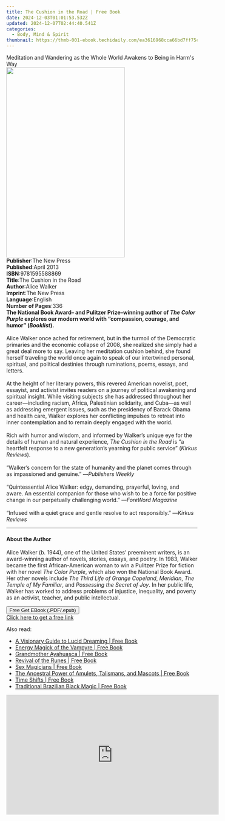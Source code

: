 ```yaml
---
title: The Cushion in the Road | Free Book
date: 2024-12-03T01:01:53.532Z
updated: 2024-12-07T02:44:40.541Z
categories:
  - Body, Mind & Spirit
thumbnail: https://thmb-001-ebook.techidaily.com/ea3616968cca66bd7ff75c5f15ad62d169e36e498ebdb52cca720c7314e241cc.jpg
---
```

<main id="book-container">
  <div class="flex flex-col">
    <div class="book-brief flex-1 py-6 px-4 sm:p-6 md:py-10 md:px-8">
      <!-- brief-->
      <div class="book-brief-main">
        Meditation and Wandering as the Whole World Awakens to Being in Harm's
        Way
      </div>
    </div>
    <div
      class="book-meta-info flex-1 grid gap-4 col-start-1 col-end-3 row-start-1 sm:mb-6 sm:grid-cols-4 lg:gap-6 lg:col-start-2 lg:row-end-6 lg:row-span-6 lg:mb-0"
    >
      <div
        class="book-meta-info-left place-content-center mt-4 p-4 text-sm leading-6 col-start-2 col-span-2 dark:text-slate-400"
      >
        <img
          class="w-full h-500 object-cover rounded-lg sm:h-255 sm:col-span-2 lg:col-span-full"
          src="https://img-001-ebook.techidaily.com/d414449353e19c76634da0b13d8076d64a68facb5ead4405a8a2708f9b138180.jpg"
          alt=""
          width="312"
          height="500"
        />
      </div>
      <div
        class="book-meta-info-right mt-2 col-start-1 row-start-2 col-span-3 self-center"
      >
        <!-- meta data  -->
        <div class="flex flex-col px-4 md:px-8">
          <div class="flex-1">
            <strong>Publisher</strong>:<span class="px-2">The New Press</span>
          </div>
          <div class="flex-1">
            <strong>Published</strong>:<span class="px-2">April 2013</span>
          </div>
          <div class="flex-1">
            <strong>ISBN</strong>:<span class="px-2">9781595588869</span>
          </div>
          <div class="flex-1">
            <strong>Title</strong>:<span class="px-2"
              >The Cushion in the Road</span
            >
          </div>
          <div class="flex-1">
            <strong>Author</strong>:<span class="px-2">Alice Walker</span>
          </div>
          <div class="flex-1">
            <strong>Imprint</strong>:<span class="px-2">The New Press</span>
          </div>
          <div class="flex-1">
            <strong>Language</strong>:<span class="px-2">English</span>
          </div>
          <div class="flex-1">
            <strong>Number of Pages</strong>:<span class="px-2">336</span>
          </div>
        </div>
      </div>
    </div>
    <div class="book-description flex-1 py-6 px-4 sm:p-6 md:py-10 md:px-8">
      <div class="book-description-main">
        <div accordion-content="" id="description">
          <b
            >The National Book Award– and Pulitzer Prize–winning author of
            <i>The Color Purple</i> explores our modern world with “compassion,
            courage, and humor” (<i>Booklist</i>).</b
          ><br />
          &nbsp;<br />
          Alice Walker once ached for retirement, but in the turmoil of the
          Democratic primaries and the economic collapse of 2008, she realized
          she simply had a great deal more to say. Leaving her meditation
          cushion behind, she found herself traveling the world once again to
          speak of our intertwined personal, spiritual, and political destinies
          through ruminations, poems, essays, and letters.<br />
          &nbsp;<br />
          At the height of her literary powers, this revered American novelist,
          poet, essayist, and activist invites readers on a journey of political
          awakening and spiritual insight. While visiting subjects she has
          addressed throughout her career—including racism, Africa, Palestinian
          solidarity, and Cuba—as well as addressing emergent issues, such as
          the presidency of Barack Obama and health care, Walker explores her
          conflicting impulses to retreat into inner contemplation and to remain
          deeply engaged with the world.<br />
          &nbsp;<br />
          Rich with humor and wisdom, and informed by Walker’s unique eye for
          the details of human and natural experience,
          <i>The Cushion in the Road</i> is “a heartfelt response to a new
          generation’s yearning for public service” (<i>Kirkus Reviews</i
          >).<br />
          &nbsp;<br />
          “Walker’s concern for the state of humanity and the planet comes
          through as impassioned and genuine.” —<i>Publishers Weekly</i><br />
          &nbsp;<br />
          “Quintessential Alice Walker: edgy, demanding, prayerful, loving, and
          aware. An essential companion for those who wish to be a force for
          positive change in our perpetually challenging world.” —<i
            >ForeWord Magazine</i
          ><br />
          &nbsp;<br />
          “Infused with a quiet grace and gentle resolve to act responsibly.”
          —<i>Kirkus Reviews</i>
        </div>
        <div class="accordion-fader"></div>
      </div>
    </div>
    <div class="book-excerpts flex-1 py-6 px-4 sm:p-6 md:py-10 md:px-8">
      <!-- excerpts-->
      <div class="book-excerpts-main">
        <hr />
        <h4 class="placeholder placeholder-heading">
          <span>About the Author</span>
        </h4>
        <p>
          Alice Walker (b. 1944), one of the United States’ preeminent writers,
          is an award-winning author of novels, stories, essays, and poetry. In
          1983, Walker became the first African-American woman to win a Pulitzer
          Prize for fiction with her novel <i>The Color Purple</i>, which also
          won the National Book Award. Her other novels include
          <i>The Third Life of Grange Copeland</i>, <i>Meridian</i>,
          <i>The Temple of My Familiar</i>, and
          <i>Possessing the Secret of Joy</i>. In her public life, Walker has
          worked to address problems of injustice, inequality, and poverty as an
          activist, teacher, and public intellectual.
        </p>
      </div>
    </div>
    <div
      class="book-about-author flex-1 py-6 px-4 sm:p-6 md:py-10 md:px-8"
    ></div>
    <div class="book-free-get flex-1 py-6 px-4 sm:p-6 md:py-10 md:px-8">
      <button
        id="btn-free-get"
        class="bg-blue-500 hover:bg-blue-700 text-white font-bold py-2 px-4 rounded"
      >
        Free Get EBook (.PDF/.epub)
      </button>
      <div id="countdown-display" class="px-2 text-lg mt-2"></div>
      <a
        id="free-link"
        class="hidden bg-blue-500 hover:bg-blue-700 text-white font-bold py-2 px-4 rounded"
        href="https://www.ebooks.com/en-us/book/96437876/the-cushion-in-the-road/alice-walker/"
        target="_blank"
        >Click here to get a free link</a
      >
    </div>
    <script>
      let countdownTime = 0;
      let countdownInterval = null;
      document
        .getElementById('btn-free-get')
        .addEventListener('click', startCountdown);
      function startCountdown() {
        countdownTime = new Date().getTime() + 60000 * 3;
        countdownInterval = setInterval(updateCountdown, 1000);
        document.getElementById('btn-free-get').disabled = true;
        document
          .getElementById('btn-free-get')
          .classList.add('bg-gray-500', 'cursor-not-allowed');
      }
      function updateCountdown() {
        let currentTime = new Date().getTime();
        let timeLeft = countdownTime - currentTime;
        let secondsLeft = Math.floor(timeLeft / 1000);
        document.getElementById('countdown-display').innerHTML =
          `Remaining time: ${secondsLeft} seconds.`;
        if (secondsLeft <= 0) {
          clearInterval(countdownInterval);
          document.getElementById('btn-free-get').classList.add('hidden');
          document.getElementById('free-link').classList.remove('hidden');
          document.getElementById('countdown-display').innerHTML = '';
        }
      }
    </script>
  </div>
</main>

<ins class="adsbygoogle"
      style="display:block"
      data-ad-client="ca-pub-7571918770474297"
      data-ad-slot="8358498916"
      data-ad-format="auto"
      data-full-width-responsive="true"></ins>
    

<span class="atpl-alsoreadstyle">Also read:</span>
<div><ul>
<li><a href="https://novels-ebooks.techidaily.com/210133171-9781644112380-a-visionary-guide-to-lucid-dreaming/"><u>A Visionary Guide to Lucid Dreaming | Free Book</u></a></li>
<li><a href="https://novels-ebooks.techidaily.com/210133170-9781644111338-energy-magick-of-the-vampyre/"><u>Energy Magick of the Vampyre | Free Book</u></a></li>
<li><a href="https://novels-ebooks.techidaily.com/210133173-9781644112366-grandmother-ayahuasca/"><u>Grandmother Ayahuasca | Free Book</u></a></li>
<li><a href="https://novels-ebooks.techidaily.com/210133172-9781644111796-revival-of-the-runes/"><u>Revival of the Runes | Free Book</u></a></li>
<li><a href="https://novels-ebooks.techidaily.com/210133169-9781644111642-sex-magicians/"><u>Sex Magicians | Free Book</u></a></li>
<li><a href="https://novels-ebooks.techidaily.com/210133174-9781644112212-the-ancestral-power-of-amulets-talismans-and-mascots/"><u>The Ancestral Power of Amulets, Talismans, and Mascots | Free Book</u></a></li>
<li><a href="https://novels-ebooks.techidaily.com/210133178-9781644112403-time-shifts/"><u>Time Shifts | Free Book</u></a></li>
<li><a href="https://novels-ebooks.techidaily.com/210133177-9781644112274-traditional-brazilian-black-magic/"><u>Traditional Brazilian Black Magic | Free Book</u></a></li>
</ul></div>

<!-- affiliate ads begin -->
<iframe width="560" height="315" src="https://www.youtube.com/embed/it8VkxDUdAc?si=ef6VZWR7kW4P9ikh" title="YouTube video player" frameborder="0" allow="accelerometer; autoplay; clipboard-write; encrypted-media; gyroscope; picture-in-picture; web-share" referrerpolicy="strict-origin-when-cross-origin" allowfullscreen></iframe>
<!-- affiliate ads end -->

